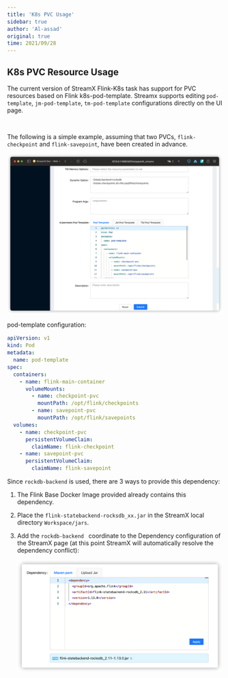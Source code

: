 ```yaml
---
title: 'K8s PVC Usage'
sidebar: true
author: 'Al-assad'
original: true
time: 2021/09/28
---
```


## K8s PVC Resource Usage

The current version of StreamX Flink-K8s task has support for PVC resources based on Flink k8s-pod-template. Streamx supports editing `pod-template`, `jm-pod-template`, `tm-pod-template` configurations directly on the UI page.

<br/>

The following is a simple example, assuming that two PVCs, `flink-checkpoint` and `flink-savepoint`, have been created in advance.

![image-20210927215912190](../../asserts/k8s_pvc.png)

pod-template configuration:

```yaml
apiVersion: v1
kind: Pod
metadata:
  name: pod-template
spec:
  containers:
    - name: flink-main-container
      volumeMounts:
        - name: checkpoint-pvc
          mountPath: /opt/flink/checkpoints
        - name: savepoint-pvc
          mountPath: /opt/flink/savepoints
  volumes:
    - name: checkpoint-pvc
      persistentVolumeClaim:
        claimName: flink-checkpoint
    - name: savepoint-pvc
      persistentVolumeClaim:
        claimName: flink-savepoint
```

Since `rockdb-backend` is used, there are 3 ways to provide this dependency:

1. The Flink Base Docker Image provided already contains this dependency.

2. Place the `flink-statebackend-rocksdb_xx.jar` in the StreamX local directory `Workspace/jars`.

3. Add the `rockdb-backend ` coordinate to the Dependency configuration of the StreamX page (at this point StreamX will automatically resolve the dependency conflict):

   ![image-20210927220203314](../../asserts/rocksdb_dependency.png)

